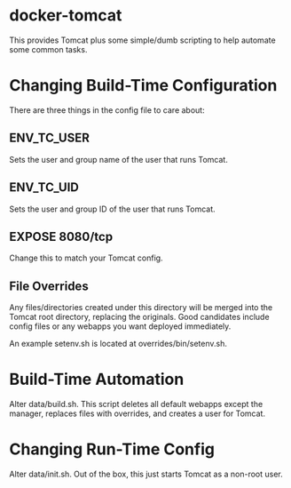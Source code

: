 # docker-tomcat

This provides Tomcat plus some simple/dumb scripting to help automate some
common tasks.

# Changing Build-Time Configuration

There are three things in the config file to care about:

## ENV_TC_USER

Sets the user and group name of the user that runs Tomcat.

## ENV_TC_UID

Sets the user and group ID of the user that runs Tomcat.

## EXPOSE 8080/tcp

Change this to match your Tomcat config.

## File Overrides

Any files/directories created under this directory will be merged into the
Tomcat root directory, replacing the originals. Good candidates include config
files or any webapps you want deployed immediately.

An example setenv.sh is located at overrides/bin/setenv.sh.

# Build-Time Automation

Alter data/build.sh. This script deletes all default webapps except the
manager, replaces files with overrides, and creates a user for Tomcat.

# Changing Run-Time Config

Alter data/init.sh. Out of the box, this just starts Tomcat as a non-root user.

